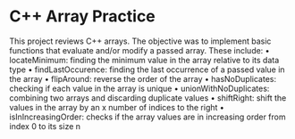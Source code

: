 # C++ Array Practice 
This project reviews C++ arrays. The objective was to implement basic functions that evaluate and/or modify a passed array. These include: 
•	locateMinimum: finding the minimum value in the array relative to its data type 
•	findLastOccurence: finding the last occurrence of a passed value in the array 
•	flipAround: reverse the order of the array 
•	hasNoDuplicates: checking if each value in the array is unique 
•	unionWithNoDuplicates: combining two arrays and discarding duplicate values 
•	shiftRight: shift the values in the array by an x number of indices to the right
•	isInIncreasingOrder: checks if the array values are in increasing order from index 0 to its size n 
